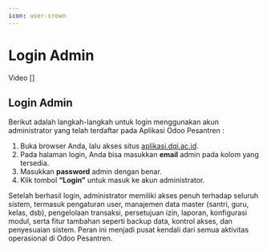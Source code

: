```yaml
---
icon: user-crown
---
```


# Login Admin

Video \[]

## Login Admin

Berikut adalah langkah-langkah untuk login menggunakan akun administrator yang telah terdaftar pada Aplikasi Odoo Pesantren :

1. Buka browser Anda, lalu akses situs [aplikasi.dqi.ac.id](https://aplikasi.dqi.ac.id/).
2. Pada halaman login, Anda bisa masukkan **email** admin pada kolom yang tersedia.
3. Masukkan **password** admin dengan benar.
4. Klik tombol **“Login”** untuk masuk ke akun administrator.

Setelah berhasil login, administrator memiliki akses penuh terhadap seluruh sistem, termasuk pengaturan user, manajemen data master (santri, guru, kelas, dsb), pengelolaan transaksi, persetujuan izin, laporan, konfigurasi modul, serta fitur tambahan seperti backup data, kontrol akses, dan penyesuaian sistem. Peran ini menjadi pusat kendali dari semua aktivitas operasional di Odoo Pesantren.
